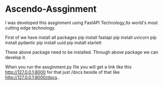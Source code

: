 # Ascendo-Assginment

I was developed this assginment using FastAPI Technology,Its world's most cutting edge technology.

First of we have install all packages
pip install fastapi
pip install uvicorn
pip install pydantic
pip install uuid
pip install starlett

These above package need to be installed.
Through above package we can develop it.

When you run the assginment.py file
you will get a link like this http://127.0.0.1:8000 for that just /docs beside of that like http://127.0.0.1:8000/docs..
 
